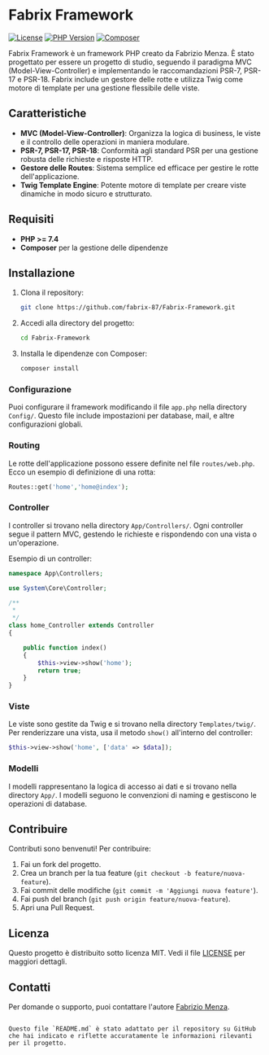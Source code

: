 # Fabrix Framework

[![License](https://img.shields.io/github/license/fabrix-87/Fabrix-Framework)](LICENSE)
[![PHP Version](https://img.shields.io/badge/php-%3E%3D%207.4-blue.svg)](https://www.php.net/)
[![Composer](https://img.shields.io/badge/composer-%E2%9C%93-success.svg)](https://getcomposer.org/)

Fabrix Framework è un framework PHP creato da Fabrizio Menza. È stato progettato per essere un progetto di studio, seguendo il paradigma MVC (Model-View-Controller) e implementando le raccomandazioni PSR-7, PSR-17 e PSR-18. Fabrix include un gestore delle rotte e utilizza Twig come motore di template per una gestione flessibile delle viste.

## Caratteristiche

- **MVC (Model-View-Controller)**: Organizza la logica di business, le viste e il controllo delle operazioni in maniera modulare.
- **PSR-7, PSR-17, PSR-18**: Conformità agli standard PSR per una gestione robusta delle richieste e risposte HTTP.
- **Gestore delle Routes**: Sistema semplice ed efficace per gestire le rotte dell'applicazione.
- **Twig Template Engine**: Potente motore di template per creare viste dinamiche in modo sicuro e strutturato.

## Requisiti

- **PHP >= 7.4**
- **Composer** per la gestione delle dipendenze

## Installazione

1. Clona il repository:

    ```bash
    git clone https://github.com/fabrix-87/Fabrix-Framework.git
    ```

2. Accedi alla directory del progetto:

    ```bash
    cd Fabrix-Framework
    ```

3. Installa le dipendenze con Composer:

    ```bash
    composer install
    ```

### Configurazione

Puoi configurare il framework modificando il file `app.php` nella directory `Config/`. Questo file include impostazioni per database, mail, e altre configurazioni globali.

### Routing

Le rotte dell'applicazione possono essere definite nel file `routes/web.php`. Ecco un esempio di definizione di una rotta:

```php
Routes::get('home','home@index');
```

### Controller

I controller si trovano nella directory `App/Controllers/`. Ogni controller segue il pattern MVC, gestendo le richieste e rispondendo con una vista o un'operazione.

Esempio di un controller:

```php
namespace App\Controllers;

use System\Core\Controller;

/**
 *
 */
class home_Controller extends Controller
{

    public function index()
    {
        $this->view->show('home');
        return true;
    }
}
```

### Viste

Le viste sono gestite da Twig e si trovano nella directory `Templates/twig/`. Per renderizzare una vista, usa il metodo `show()` all'interno del controller:

```php
$this->view->show('home', ['data' => $data]);
```

### Modelli

I modelli rappresentano la logica di accesso ai dati e si trovano nella directory `App/`. I modelli seguono le convenzioni di naming e gestiscono le operazioni di database.

## Contribuire

Contributi sono benvenuti! Per contribuire:

1. Fai un fork del progetto.
2. Crea un branch per la tua feature (`git checkout -b feature/nuova-feature`).
3. Fai commit delle modifiche (`git commit -m 'Aggiungi nuova feature'`).
4. Fai push del branch (`git push origin feature/nuova-feature`).
5. Apri una Pull Request.

## Licenza

Questo progetto è distribuito sotto licenza MIT. Vedi il file [LICENSE](LICENSE) per maggiori dettagli.

## Contatti

Per domande o supporto, puoi contattare l'autore [Fabrizio Menza](https://github.com/fabrix-87).

```

Questo file `README.md` è stato adattato per il repository su GitHub che hai indicato e riflette accuratamente le informazioni rilevanti per il progetto.